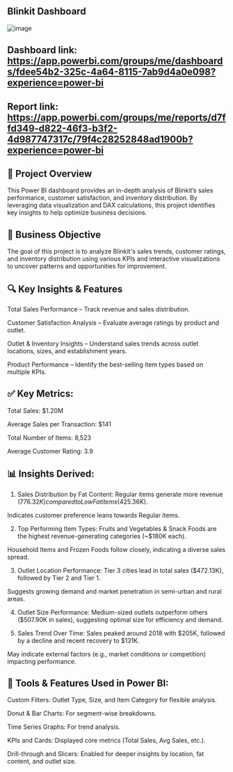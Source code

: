 ## Blinkit Dashboard
![image](https://github.com/user-attachments/assets/1900c66a-449d-40e4-b1c3-dd1b99f9afb7)


## Dashboard link: https://app.powerbi.com/groups/me/dashboards/fdee54b2-325c-4a64-8115-7ab9d4a0e098?experience=power-bi

## Report link: https://app.powerbi.com/groups/me/reports/d7ffd349-d822-46f3-b3f2-4d987747317c/79f4c28252848ad1900b?experience=power-bi

## 🚀 Project Overview
This Power BI dashboard provides an in-depth analysis of Blinkit’s sales performance, customer satisfaction, and inventory distribution. By leveraging data visualization and DAX calculations, this project identifies key insights to help optimize business decisions.

## 🎯 Business Objective
The goal of this project is to analyze Blinkit's sales trends, customer ratings, and inventory distribution using various KPIs and interactive visualizations to uncover patterns and opportunities for improvement.

## 🔍 Key Insights & Features
Total Sales Performance – Track revenue and sales distribution.

Customer Satisfaction Analysis – Evaluate average ratings by product and outlet.

Outlet & Inventory Insights – Understand sales trends across outlet locations, sizes, and establishment years.

Product Performance – Identify the best-selling item types based on multiple KPIs.

## ✅ Key Metrics:
Total Sales: $1.20M

Average Sales per Transaction: $141

Total Number of Items: 8,523

Average Customer Rating: 3.9

## 📊 Insights Derived:
1. Sales Distribution by Fat Content:
Regular items generate more revenue ($776.32K) compared to Low Fat items ($425.36K).

Indicates customer preference leans towards Regular items.

2. Top Performing Item Types:
Fruits and Vegetables & Snack Foods are the highest revenue-generating categories (~$180K each).

Household Items and Frozen Foods follow closely, indicating a diverse sales spread.

3. Outlet Location Performance:
Tier 3 cities lead in total sales ($472.13K), followed by Tier 2 and Tier 1.

Suggests growing demand and market penetration in semi-urban and rural areas.

4. Outlet Size Performance:
Medium-sized outlets outperform others ($507.90K in sales), suggesting optimal size for efficiency and demand.

5. Sales Trend Over Time:
Sales peaked around 2018 with $205K, followed by a decline and recent recovery to $131K.

May indicate external factors (e.g., market conditions or competition) impacting performance.

## 🧰 Tools & Features Used in Power BI:
Custom Filters: Outlet Type, Size, and Item Category for flexible analysis.

Donut & Bar Charts: For segment-wise breakdowns.

Time Series Graphs: For trend analysis.

KPIs and Cards: Displayed core metrics (Total Sales, Avg Sales, etc.).

Drill-through and Slicers: Enabled for deeper insights by location, fat content, and outlet size.

